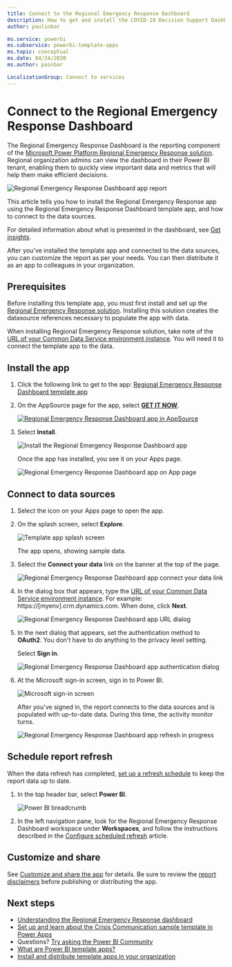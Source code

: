 ```yaml
---
title: Connect to the Regional Emergency Response Dashboard
description: How to get and install the COVID-19 Decision Support Dashboard for regional emergency response template app, and how to connect to data
author: paulinbar

ms.service: powerbi
ms.subservice: powerbi-template-apps
ms.topic: conceptual
ms.date: 04/24/2020
ms.author: painbar

LocalizationGroup: Connect to services
---
```

# Connect to the Regional Emergency Response Dashboard
The Regional Emergency Response Dashboard is the reporting component of the [Microsoft Power Platform Regional Emergency Response solution](https://docs.microsoft.com/powerapps/sample-apps/regional-emergency-response/overview). Regional organization admins can view the dashboard in their Power BI tenant, enabling them to quickly view important data and metrics that will help them make efficient decisions.

![Regional Emergency Response Dashboard app report](media/service-connect-to-regional-emergency-response/service-regional-emergency-response-app-report.png)

This article tells  you how to install the Regional Emergency Response app using the Regional Emergency Response Dashboard template app, and how to connect to the data sources.

For detailed information about what is presented in the dashboard, see [Get insights](https://docs.microsoft.com/powerapps/sample-apps/regional-emergency-response/portals-admin-reporting#get-insights).

After you've installed the template app and connected to the data sources, you can customize the report as per your needs. You can then distribute it as an app to colleagues in your organization.

## Prerequisites

Before installing this template app, you must first install and set up the [Regional Emergency Response solution](https://docs.microsoft.com/powerapps/sample-apps/regional-emergency-response/deploy). Installing this solution creates the datasource references necessary to populate the app with data.

When installing Regional Emergency Response solution, take note of the [URL of your Common Data Service environment instance](https://docs.microsoft.com/powerapps/sample-apps/regional-emergency-response/deploy#step-5-configure-and-publish-power-bi-dashboard). You will need it to connect the template app to the data.

## Install the app

1. Click the following link to get to the app: [Regional Emergency Response Dashboard template app](https://appsource.microsoft.com/product/power-bi/powerapps_cxo.regional_response)

1. On the AppSource page for the app, select [**GET IT NOW**](https://appsource.microsoft.com/product/power-bi/powerapps_cxo.regional_response).

    [![Regional Emergency Response Dashboard app in AppSource](media/service-connect-to-regional-emergency-response/service-regional-emergency-response-app-appsource-get-it-now.png)](https://appsource.microsoft.com/product/power-bi/powerapps_cxo.regional_response)

1. Select **Install**. 

    ![Install the Regional Emergency Response Dashboard app](media/service-connect-to-regional-emergency-response/service-regional-emergency-response-select-install.png)

    Once the app has installed, you see it on your Apps page.

   ![Regional Emergency Response Dashboard app on App page](media/service-connect-to-regional-emergency-response/service-regional-emergency-response-app-apps-page-icon.png)

## Connect to data sources

1. Select the icon on your Apps page to open the app.

1. On the splash screen, select **Explore**.

   ![Template app splash screen](media/service-connect-to-regional-emergency-response/service-regional-emergency-response-app-splash-screen.png)

   The app opens, showing sample data.

1. Select the **Connect your data** link on the banner at the top of the page.

   ![Regional Emergency Response Dashboard app connect your data link](media/service-connect-to-regional-emergency-response/service-regional-emergency-response-app-connect-data.png)

1. In the dialog box that appears, type the [URL of your Common Data Service environment instance](https://docs.microsoft.com/powerapps/sample-apps/emergency-response/deploy-configure#publish-the-power-bi-dashboard). For example: https://[myenv].crm.dynamics.com. When done, click **Next**.

   ![Regional Emergency Response Dashboard app URL dialog](media/service-connect-to-regional-emergency-response/service-regional-emergency-response-app-url-dialog.png)

1. In the next dialog that appears, set the authentication method to **OAuth2**. You don't have to do anything to the privacy level setting.

   Select **Sign in**.

   ![Regional Emergency Response Dashboard app authentication dialog](media/service-connect-to-regional-emergency-response/service-regional-emergency-response-app-authentication-dialog.png)

1. At the Microsoft sign-in screen, sign in to Power BI.

   ![Microsoft sign-in screen](media/service-connect-to-regional-emergency-response/service-regional-emergency-response-app-microsoft-login.png)

   After you've signed in, the report connects to the data sources and is populated with up-to-date data. During this time, the activity monitor turns.

   ![Regional Emergency Response Dashboard app refresh in progress](media/service-connect-to-regional-emergency-response/service-regional-emergency-response-app-refresh-monitor.png)

## Schedule report refresh

When the data refresh has completed, [set up a refresh schedule](../refresh-scheduled-refresh.md) to keep the report data up to date.

1. In the top header bar, select **Power BI**.

   ![Power BI breadcrumb](media/service-connect-to-regional-emergency-response/service-regional-emergency-response-app-powerbi-breadcrumb.png)

1. In the left navigation pane, look for the Regional Emergency Response Dashboard workspace under **Workspaces**, and follow the instructions described in the [Configure scheduled refresh](../refresh-scheduled-refresh.md) article.

## Customize and share

See [Customize and share the app](../service-template-apps-install-distribute.md#customize-and-share-the-app) for details. Be sure to review the [report disclaimers](https://docs.microsoft.com/powerapps/sample-apps/regional-emergency-response/overview#disclaimer) before publishing or distributing the app.

## Next steps
* [Understanding the Regional Emergency Response dashboard](https://docs.microsoft.com/powerapps/sample-apps/regional-emergency-response/portals-admin-reporting#get-insights)
* [Set up and learn about the Crisis Communication sample template in Power Apps](https://docs.microsoft.com/powerapps/maker/canvas-apps/sample-crisis-communication-app)
* Questions? [Try asking the Power BI Community](https://community.powerbi.com/)
* [What are Power BI template apps?](../service-template-apps-overview.md)
* [Install and distribute template apps in your organization](../service-template-apps-install-distribute.md)
